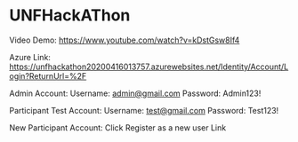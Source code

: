 # UNFHackAThon

Video Demo: https://www.youtube.com/watch?v=kDstGsw8If4

Azure Link: https://unfhackathon20200416013757.azurewebsites.net/Identity/Account/Login?ReturnUrl=%2F

Admin Account:
  Username: admin@gmail.com
  Password: Admin123!
  
Participant Test Account:
  Username: test@gmail.com
  Password: Test123!
  
New Participant Account:
  Click Register as a new user Link 
